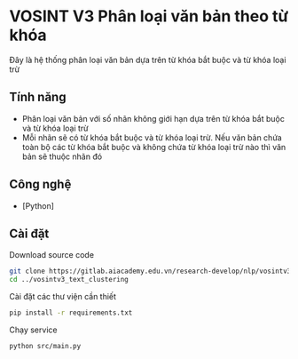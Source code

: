# VOSINT V3 Phân loại văn bản theo từ khóa



Đây là hệ thống phân loại văn bản dựa trên từ khóa bắt buộc và từ khóa loại trừ

## Tính năng 
- Phân loại văn bản với số nhãn không giới hạn dựa trên từ khóa bắt buộc và từ khóa loại trừ
- Mỗi nhãn sẽ có từ khóa bắt buộc và từ khóa loại trừ. Nếu văn bản chứa toàn bộ các từ khóa bắt buộc và không chứa từ khóa loại trừ nào thì văn bản sẽ thuộc nhãn đó

## Công nghệ

- [Python] 

## Cài đặt

Download source code 
```sh
git clone https://gitlab.aiacademy.edu.vn/research-develop/nlp/vosintv3_text_clustering.git
cd ../vosintv3_text_clustering
```

Cài đặt các thư viện cần thiết
```sh
pip install -r requirements.txt
```

Chạy service
```sh
python src/main.py
```
